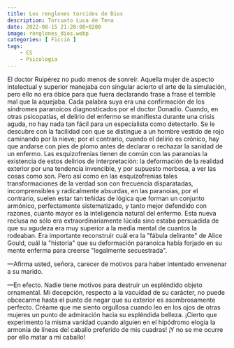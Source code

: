 ```yaml
---
title: Los renglones torcidos de Dios
description: Torcuato Luca de Tena
date: 2022-08-15 21:20:00+0200
image: renglones_dios.webp
categories: [ Ficció ]
tags:
    - ES
    - Psicologia
---
```


El doctor Ruipérez no pudo menos de sonreír. Aquella mujer de aspecto intelectual y superior manejaba con singular acierto el arte de la simulación, pero ello no era óbice para que fuera declarando frase a frase el terrible mal que la aquejaba. Cada palabra suya era una confirmación de los síndromes paranoicos diagnosticados por el doctor Donadío. Cuando, en otras psicopatías, el delirio del enfermo se manifiesta durante una crisis aguda, no hay nada tan fácil para un especialista como detectarlo. Se le descubre con la facilidad con que se distingue a un hombre vestido de rojo caminando por la nieve; por el contrario, cuando el delirio es crónico, hay que andarse con pies de plomo antes de declarar o rechazar la sanidad de un enfermo. Las esquizofrenias tienen de común con las paranoias la existencia de estos delirios de interpretación: la deformación de la realidad exterior por una tendencia invencible, y por supuesto morbosa, a ver las cosas como son. Pero así como en las esquizofrenias tales transformaciones de la verdad son con frecuencia disparatadas, incomprensibles y radicalmente absurdas, en las paranoias, por el contrario, suelen estar tan teñidas de lógica que forman un conjunto armónico, perfectamente sistematizado, y tanto mejor defendido con razones, cuanto mayor es la inteligencia natural del enfermo. Esta nueva reclusa no sólo era extraordinariamente lúcida sino estaba persuadida de que su agudeza era muy superior a la media mental de cuantos la rodeaban. Era importante reconstruir cuál era la "fábula delirante" de Alice Gould, cuál la "historia" que su deformación paranoica había forjado en su mente enferma para creerse "legalmente secuestrada".

—Afirma usted, señora, carecer de motivos para haber intentado envenenar a su marido.

—En efecto. Nadie tiene motivos para destruir un espléndido objeto ornamental. Mi decepción, respecto a la vacuidad de su carácter, no puede obcecarme hasta el punto de negar que su exterior es asombrosamente perfecto. Créame que me siento orgullosa cuando leo en los ojos de otras mujeres un punto de admiración hacia su espléndida belleza. ¡Cierto que experimento la misma vanidad cuando alguien en el hipódromo elogia la armonía de líneas del caballo preferido de mis cuadras! ¡Y no se me ocurre por ello matar a mi caballo!
